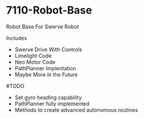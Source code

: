# 7110-Robot-Base

Robot Base For Swerve Robot

Includes

* Swerve Drive With Controls
* Limelight Code
* Neo Motor Code
* PathPlanner Implentation
* Maybe More in the Future

#TODO

- Set gyro heading capability 
- PathPlanner fully implemented
- Methods to create advanced autonomous routines
